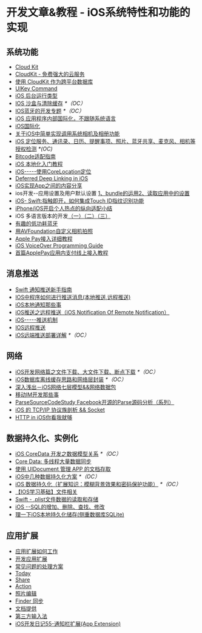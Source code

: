 # 开发文章&教程 - iOS系统特性和功能的实现
## 系统功能
- [Cloud Kit][1]
- [CloudKit - 免费强大的云服务][2]
- [使用 CloudKit 作为跨平台数据库][3]
- [UIKey Command][4]
- [iOS 后台运行类型][5]
- [IOS 沙盒与清除缓存][6] _\*（OC）_
- [IOS蓝牙的开发专题][7] _\*（OC）_
- [iOS 应用程序内部国际化，不跟随系统语言][8]
- [iOS国际化][9]
- [关于iOS中简单实现调用系统相机及相册功能][10]
- [iOS 定位服务、通讯录、日历、提醒事项、照片、蓝牙共享、麦克风、相机等授权检测][11] _\*(OC)_
- [Bitcode适配指南][12]
- [iOS 本地化入门教程][13]
- [iOS-----使用CoreLocation定位][14]
- [Deferred Deep Linking in iOS][15]
- [iOS实现App之间的内容分享][16]
- ios开发--应用设置及用户默认设置 [1、bundle的运用][17][2、读取应用中的设置][18]
- [iOS- Swift:指触即开，如何集成Touch ID指纹识别功能][19]
- [iPhone/iOS开启个人热点的纵向适配小结][20]
- iOS 多语言版本的开发[（一）][21][（二）][22][（三）][23]
- [有趣的低功耗蓝牙][24]
- [用AVFoundation自定义相机拍照][25]
- [Apple Pay接入详细教程][26]
- [iOS VoiceOver Programming Guide][27]
- [首篇ApplePay应用内支付线上接入教程][28]

## 消息推送
- [Swift 通知推送新手指南][29]
- [IOS中程序如何进行推送消息(本地推送,远程推送)][30]
- [iOS本地通知那些事][31]
- [iOS推送之远程推送（iOS Notification Of Remote Notification）][32]
- [iOS-----推送机制][33]
- [IOS远程推送][34]
- [iOS远端推送部署详解][35] _\*（OC）_

## 网络
- [iOS开发网络篇之文件下载、大文件下载、断点下载][36] _\*（OC）_
- [iOS数据库离线缓存思路和网络层封装][37] _\*（OC）_
- [深入浅出－iOS网络七层模型&&网络数据包][38]
- [移动IM开发那些事][39]
- [ParseSourceCodeStudy Facebook开源的Parse源码分析（系列）][40]
- [iOS 的 TCP/IP 协议族剖析 && Socket][41]
- [HTTP in iOS你看我就够][42]

## 数据持久化、实例化
- [iOS CoreData 开发之数据模型关系][43] _\*（OC）_
- [Core Data: 多线程大量数据同步][44]
- [使用 UIDocument 管理 APP 的文档存取][45]
- [iOS中几种数据持久化方案][46] _\*（OC）_
- [iOS 数据持久化（扩展知识：模糊背景效果和密码保护功能）][47] _\*（OC）_
- [【IOS学习基础】文件相关][48]
- [Swift - .plist文件数据的读取和存储][49]
- [iOS --SQL的增加、删除、查找、修改][50]
- [理一下iOS本地持久化储存(侧重数据库SQLite)][51]

## 应用扩展
- [应用扩展如何工作][52]
- [开发应用扩展][53]
- [常见问题的处理方案][54]
- [Today][55]
- [Share][56]
- [Action][57]
- [照片编辑][58]
- [Finder 同步][59]
- [文档提供][60]
- [第三方输入法][61]
- [iOS开发日记55-通知栏扩展(App Extension)][62]

[1]:	http://nshipster.cn/cloudkit/
[2]:	http://swiftcafe.io/2015/11/13/cafe-time-cloudkit/
[3]:	http://tips.producter.io/shi-yong-cloudkit-zuo-wei-kua-ping-tai-shu-ju-ku/
[4]:	http://nshipster.cn/uikeycommand/
[5]:	http://www.cnblogs.com/maomishen/p/4933617.html
[6]:	http://www.cnblogs.com/jerehedu/p/4930593.html "IOS 沙盒与清除缓存"
[7]:	http://liuyanwei.jumppo.com/2015/07/17/ios-BLE-0.html
[8]:	http://www.cnblogs.com/jgCho/p/4958215.html "iOS 应用程序内部国际化，不跟随系统语言"
[9]:	http://mokai.github.io/2015/10/iOS%E5%9B%BD%E9%99%85%E5%8C%96/ "iOS国际化"
[10]:	http://www.jianshu.com/p/e70a184d1f32 "关于iOS中简单实现调用系统相机及相册功能"
[11]:	http://www.cnblogs.com/CocoonJin/p/4959877.html "iOS 定位服务、通讯录、日历、提醒事项、照片、蓝牙共享、麦克风、相机等授权检测"
[12]:	http://dzpqzb.com/2015/11/19/bitcode-open.html
[13]:	http://segmentfault.com/a/1190000004182437 "iOS 本地化入门教程"
[14]:	http://www.cnblogs.com/congli0220/p/5078187.html "iOS-----使用CoreLocation定位"
[15]:	http://tech.glowing.com/cn/deferred-deep-linking-and-branch-sdk-in-ios/ "Deferred Deep Linking in iOS"
[16]:	http://www.jianshu.com/p/88a08d66894f "iOS实现App之间的内容分享"
[17]:	http://www.cnblogs.com/azuo/p/5090718.html "ios开发--应用设置及用户默认设置【1、bundle的运用】"
[18]:	http://www.cnblogs.com/azuo/p/5098544.html "ios开发--应用设置及用户默认设置【2、读取应用中的设置】"
[19]:	http://www.cnblogs.com/qingche/p/5099333.html "iOS- Swift:指触即开，如何集成Touch ID指纹识别功能"
[20]:	http://blog.csdn.net/phunxm/article/details/42967035 "iPhone/iOS开启个人热点的纵向适配小结"
[21]:	http://www.devashen.com/blog/2016/01/14/localized01/ "iOS 多语言版本的开发（一）"
[22]:	http://www.devashen.com/blog/2016/01/15/localized02/ "iOS 多语言版本的开发（二）"
[23]:	http://www.devashen.com/blog/2016/01/18/localized03/ "iOS 多语言版本的开发（三）"
[24]:	http://www.cocoachina.com/ios/20160218/15307.html
[25]:	http://www.cnblogs.com/Phelthas/p/5215230.html "用AVFoundation自定义相机拍照"
[26]:	http://www.jianshu.com/p/738aee78ba52 "Apple Pay接入详细教程"
[27]:	http://geeklu.com/2016/03/ios-voiceover-programming-guide/
[28]:	http://zyden.vicp.cc/applepay/ "首篇ApplePay应用内支付线上接入教程"
[29]:	http://swift.gg/2016/03/15/push-notification-ios/ "Swift 通知推送新手指南"
[30]:	http://www.cnblogs.com/wolfhous/p/5135711.html "IOS中程序如何进行推送消息(本地推送,远程推送)"
[31]:	http://segmentfault.com/a/1190000004295616 "iOS  本地通知那些事"
[32]:	http://www.jianshu.com/p/4b947569a548 "iOS推送之远程推送（iOS Notification Of Remote Notification）"
[33]:	http://www.cnblogs.com/congli0220/p/5085540.html "iOS-----推送机制"
[34]:	http://www.goofyy.com/blog/ios%e8%bf%9c%e7%a8%8b%e6%8e%a8%e9%80%81/ "IOS远程推送"
[35]:	http://hechen.info/2015/07/30/iOS-Push-Notification/
[36]:	http://www.jianshu.com/p/f65e32012f07
[37]:	http://www.jianshu.com/p/f2e59e98ab86 "iOS数据库离线缓存思路和网络层封装"
[38]:	http://www.jianshu.com/p/4b9d43c0571a "深入浅出－iOS网络七层模型&&网络数据包"
[39]:	http://xiangwangfeng.com/2015/05/20/%E7%A7%BB%E5%8A%A8IM%E5%BC%80%E5%8F%91%E9%82%A3%E4%BA%9B%E4%BA%8B/
[40]:	https://github.com/ChenYilong/ParseSourceCodeStudy
[41]:	http://www.cnblogs.com/8hao/p/5234689.html "iOS 的 TCP/IP 协议族剖析 && Socket"
[42]:	http://www.jianshu.com/p/42d9cc1dde10 "HTTP in iOS你看我就够"
[43]:	http://www.cnblogs.com/wws19125/p/5191218.html "iOS CoreData 开发之数据模型关系"
[44]:	http://www.jianshu.com/p/37ab8f336f76
[45]:	http://swiftcafe.io/2015/11/14/uidocument/
[46]:	http://www.cnblogs.com/allencelee/p/4975622.html "iOS中几种数据持久化方案"
[47]:	http://www.cnblogs.com/huangjianwu/p/4989573.html "iOS 数据持久化（扩展知识：模糊背景效果和密码保护功能）"
[48]:	http://www.cnblogs.com/silence-wzx/p/5140952.html "【IOS学习基础】文件相关"
[49]:	http://www.hangge.com/blog/cache/detail_888.html
[50]:	http://www.cnblogs.com/bolin-123/p/5309217.html "iOS --SQL的增加、删除、查找、修改"
[51]:	http://www.jianshu.com/p/10a26d01dc84 "理一下iOS本地持久化储存(侧重数据库SQLite)"
[52]:	http://www.devtalking.com/articles/understand-how-an-extension-works/ "应用扩展如何工作"
[53]:	http://www.devtalking.com/articles/creating-an-app-extension/ "开发应用扩展"
[54]:	http://www.devtalking.com/articles/handling-common-scenarios/ "常见问题的处理方案"
[55]:	http://www.cocoachina.com/ios/20140904/9527.html "Today"
[56]:	http://www.cocoachina.com/ios/20140923/9728.html "Share"
[57]:	http://www.cocoachina.com/ios/20140929/9800.html "Action"
[58]:	http://www.cocoachina.com/ios/20141015/9918.html "照片编辑"
[59]:	http://www.jianshu.com/p/359e064ffe20 "Finder 同步"
[60]:	http://www.jianshu.com/p/2f45696b812b "文档提供"
[61]:	http://www.jianshu.com/p/987dfa9f3baf "第三方输入法"
[62]:	http://www.cnblogs.com/Twisted-Fate/p/5075813.html "iOS开发日记55-通知栏扩展(App Extension)"